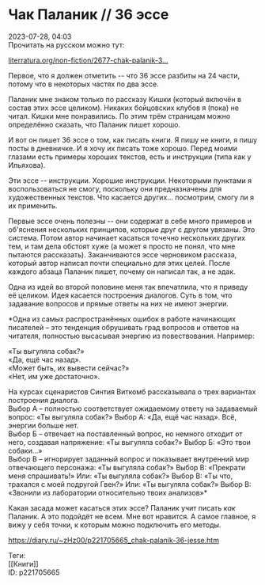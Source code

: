 Чак Паланик // 36 эссе
=======================

   
 2023-07-28, 04:03   
  Прочитать на русском можно тут:   
   
  [literratura.org/non-fiction/2677-chak-palanik-3...](https://literratura.org/non-fiction/2677-chak-palanik-36-esse-chast-1.html)    
   
 Первое, что я должен отметить -- что 36 эссе разбиты на 24 части, потому что в некоторых частях по два эссе.   
   
 Паланик мне знаком только по рассказу Кишки (который включён в состав этих эссе целиком). Никаких бойцовских клубов я (пока) не читал. Кишки мне понравились. По этим трём страницам можно определённо сказать, что Паланик пишет хорошо.   
   
 И вот он пишет 36 эссе о том, как писать книги. Я пишу не книги, я пишу посты в дневничке. И я хочу их писать тоже хорошо. Перед моими глазами есть примеры хороших текстов, есть и инструкции (типа как у Ильяхова).   
   
 Эти эссе -- инструкции. Хорошие инструкции. Некоторыми пунктами я воспользоваться не смогу, поскольку они предназначены для художественных текстов. Что касается других... посмотрим, смогу ли я их применить.   
   
 Первые эссе очень полезны -- они содержат в себе много примеров и об'яснения нескольких принципов, которые друг с другом увязаны. Это система. Потом автор начинает касаться точечно нескольких других тем, и там дела обстоят хуже (а может я просто не понял, что мне пытаются рассказать). Заканчиваются эссе черновиком рассказа, который автор написал почти специально для этих целей. После каждого абзаца Паланик пишет, почему он написал так, а не эдак.   
   
 Одна из идей во второй половине меня так впечатлила, что я приведу её целиком. Идея касается построения диалогов. Суть в том, что задавание вопросов и прямые ответы на них не имеют энергии.   
   
  *Одна из самых распространённых ошибок в работе начинающих писателей – это тенденция обрушивать град вопросов и ответов на читателя, полностью высасывая энергию из повествования. Например:   
   
 «Ты выгуляла собак?»   
 «Да, ещё час назад».   
 «Может быть, их вывести сейчас?»   
 «Нет, им уже достаточно».   
   
 На курсах сценаристов Синтия Виткомб рассказывала о трех вариантах построения диалога.   
 Выбор А – полностью соответствует ожидаемому ответу на задаваемый вопрос: «Ты выгуляла собак?» Выбор А: «Да, ещё час назад». Всё, энергии больше нет.   
 Выбор Б – отвечает на поставленный вопрос, но немного отходит от него, создавая напряжение: «Ты выгуляла собак?» Выбор Б: «Это твои собаки…»   
 Выбор В – игнорирует заданный вопрос и показывает внутренний мир отвечающего персонажа: «Ты выгуляла собак?» Выбор В: «Прекрати меня спрашивать!» Или: «Ты выгуляла собак?» Выбор В: «Ты что, трахался с моей подругой Гвен?» Или: «Ты выгуляла собак?» Выбор В: «Звонили из лаборатории относительно твоих анализов»*    
   
 Какая засада может касаться этих эссе? Паланик учит писать  *как*  Паланик. А это подойдёт не всем. Мне вот нравится. А самое главное, я вижу у себя точки, к которым можно подключить его методы.   
    
 <https://diary.ru/~zHz00/p221705665_chak-palanik-36-jesse.htm>   
   
 Теги:   
 [[Книги]]   
 ID: p221705665